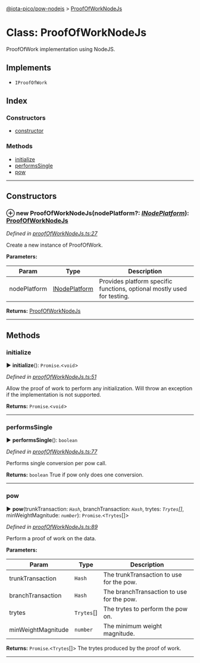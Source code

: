 [@iota-pico/pow-nodejs](../README.md) > [ProofOfWorkNodeJs](../classes/proofofworknodejs.md)



# Class: ProofOfWorkNodeJs


ProofOfWork implementation using NodeJS.

## Implements

* `IProofOfWork`

## Index

### Constructors

* [constructor](proofofworknodejs.md#constructor)


### Methods

* [initialize](proofofworknodejs.md#initialize)
* [performsSingle](proofofworknodejs.md#performssingle)
* [pow](proofofworknodejs.md#pow)



---
## Constructors
<a id="constructor"></a>


### ⊕ **new ProofOfWorkNodeJs**(nodePlatform?: *[INodePlatform](../interfaces/inodeplatform.md)*): [ProofOfWorkNodeJs](proofofworknodejs.md)


*Defined in [proofOfWorkNodeJs.ts:27](https://github.com/iotaeco/iota-pico-pow-nodejs/blob/1a4b2eb/src/proofOfWorkNodeJs.ts#L27)*



Create a new instance of ProofOfWork.


**Parameters:**

| Param | Type | Description |
| ------ | ------ | ------ |
| nodePlatform | [INodePlatform](../interfaces/inodeplatform.md)   |  Provides platform specific functions, optional mostly used for testing. |





**Returns:** [ProofOfWorkNodeJs](proofofworknodejs.md)

---


## Methods
<a id="initialize"></a>

###  initialize

► **initialize**(): `Promise`.<`void`>



*Defined in [proofOfWorkNodeJs.ts:51](https://github.com/iotaeco/iota-pico-pow-nodejs/blob/1a4b2eb/src/proofOfWorkNodeJs.ts#L51)*



Allow the proof of work to perform any initialization. Will throw an exception if the implementation is not supported.




**Returns:** `Promise`.<`void`>





___

<a id="performssingle"></a>

###  performsSingle

► **performsSingle**(): `boolean`



*Defined in [proofOfWorkNodeJs.ts:77](https://github.com/iotaeco/iota-pico-pow-nodejs/blob/1a4b2eb/src/proofOfWorkNodeJs.ts#L77)*



Performs single conversion per pow call.




**Returns:** `boolean`
True if pow only does one conversion.






___

<a id="pow"></a>

###  pow

► **pow**(trunkTransaction: *`Hash`*, branchTransaction: *`Hash`*, trytes: *`Trytes`[]*, minWeightMagnitude: *`number`*): `Promise`.<`Trytes`[]>



*Defined in [proofOfWorkNodeJs.ts:89](https://github.com/iotaeco/iota-pico-pow-nodejs/blob/1a4b2eb/src/proofOfWorkNodeJs.ts#L89)*



Perform a proof of work on the data.


**Parameters:**

| Param | Type | Description |
| ------ | ------ | ------ |
| trunkTransaction | `Hash`   |  The trunkTransaction to use for the pow. |
| branchTransaction | `Hash`   |  The branchTransaction to use for the pow. |
| trytes | `Trytes`[]   |  The trytes to perform the pow on. |
| minWeightMagnitude | `number`   |  The minimum weight magnitude. |





**Returns:** `Promise`.<`Trytes`[]>
The trytes produced by the proof of work.






___


